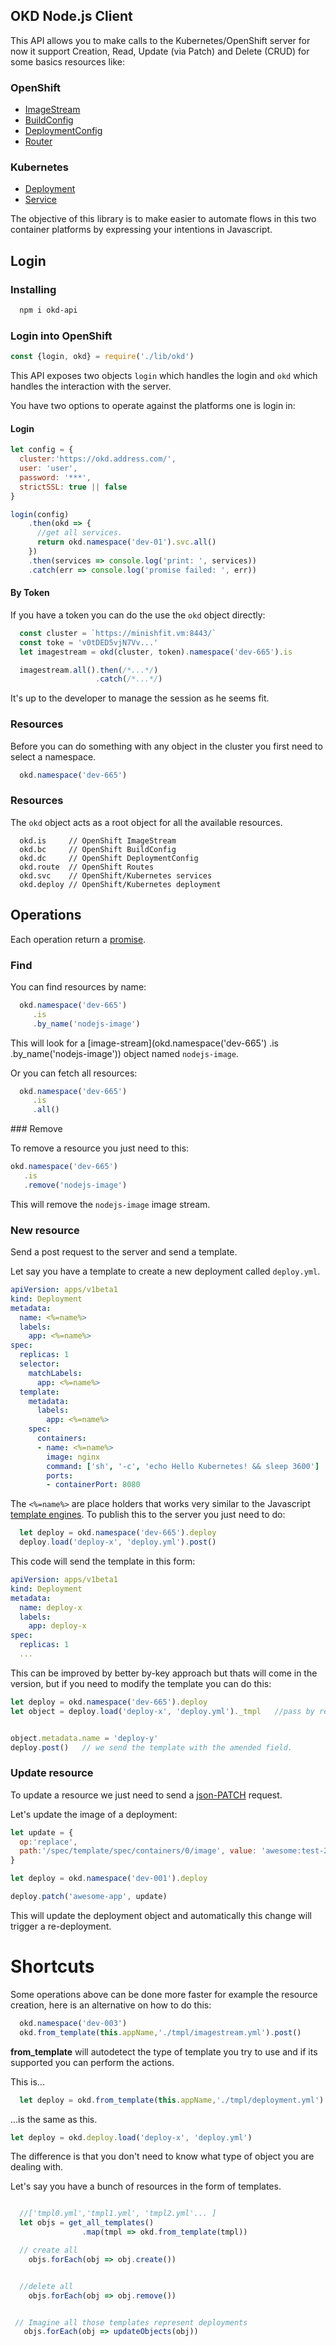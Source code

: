 ## OKD Node.js Client

This API allows you to make calls to the Kubernetes/OpenShift server for now it support Creation, Read, Update (via Patch) and Delete (CRUD) for some basics resources like:

### OpenShift  
  - [ImageStream](https://docs.openshift.com/enterprise/3.0/architecture/core_concepts/builds_and_image_streams.html)
  - [BuildConfig](https://docs.openshift.com/container-platform/3.9/dev_guide/builds/index.html)
  - [DeploymentConfig](https://docs.openshift.com/enterprise/3.0/dev_guide/deployments.html)
  - [Router](https://docs.openshift.com/container-platform/3.9/install_config/router/index.html)

### Kubernetes
- [Deployment](https://kubernetes.io/docs/concepts/workloads/controllers/deployment/)
- [Service](https://kubernetes.io/docs/concepts/services-networking/service/)


The objective of this library is to make easier to automate flows in this two container platforms by expressing your intentions in Javascript.


## Login

### Installing

```sh
  npm i okd-api
```

### Login into OpenShift


```js
const {login, okd} = require('./lib/okd')
```

This API exposes two objects ```login``` which handles the login and ```okd``` which handles the interaction with the server.

You have two options to operate against the platforms one is login in:

#### Login

```js
let config = {
  cluster:'https://okd.address.com/',
  user: 'user',
  password: '***',
  strictSSL: true || false  
}

login(config)
    .then(okd => {
      //get all services.
      return okd.namespace('dev-01').svc.all()
    })
    .then(services => console.log('print: ', services))
    .catch(err => console.log('promise failed: ', err))
```

#### By Token

If you have a token you can do the use the ```okd``` object directly:

```js
  const cluster = `https://minishfit.vm:8443/`
  const toke = 'v0tDED5vjN7Vv...'
  let imagestream = okd(cluster, token).namespace('dev-665').is

  imagestream.all().then(/*...*/)
                   .catch(/*...*/)
```

It's up to the developer to manage the session as he seems fit.

### Resources

Before you can do something with any object in the cluster you first need to select a namespace.

```js
  okd.namespace('dev-665')
```

### Resources

The ```okd``` object acts as a root object for all the available resources.

```
  okd.is     // OpenShift ImageStream
  okd.bc     // OpenShift BuildConfig
  okd.dc     // OpenShift DeploymentConfig
  okd.route  // OpenShift Routes
  okd.svc    // OpenShift/Kubernetes services
  okd.deploy // OpenShift/Kubernetes deployment
```
## Operations

Each operation return a [promise](https://developer.mozilla.org/en-US/docs/Web/JavaScript/Reference/Global_Objects/Promise).

### Find

You can find resources by name:

```js
  okd.namespace('dev-665')
     .is
     .by_name('nodejs-image')
```
This will look for a [image-stream](okd.namespace('dev-665')
   .is
   .by_name('nodejs-image')) object named ``nodejs-image``.


Or you can fetch all resources:

```js
  okd.namespace('dev-665')
     .is
     .all()
```

### Remove

To remove a resource you just need to this:

```js
okd.namespace('dev-665')
   .is
   .remove('nodejs-image')
```

This will remove the ```nodejs-image``` image stream.


### New resource

Send a post request to the server and send a template.

Let say you have a template to create a new deployment called ``deploy.yml``.

```yml
apiVersion: apps/v1beta1
kind: Deployment
metadata:
  name: <%=name%>
  labels:
    app: <%=name%>
spec:
  replicas: 1
  selector:
    matchLabels:
      app: <%=name%>
  template:
    metadata:
      labels:
        app: <%=name%>
    spec:
      containers:
      - name: <%=name%>
        image: nginx
        command: ['sh', '-c', 'echo Hello Kubernetes! && sleep 3600']
        ports:
        - containerPort: 8080
```


The ``<%=name%>`` are place holders that works very similar to the Javascript [template engines](https://stackoverflow.com/questions/4778881/how-to-use-underscore-js-as-a-template-engine). To publish this to the server you just need to do:

```js
  let deploy = okd.namespace('dev-665').deploy
  deploy.load('deploy-x', 'deploy.yml').post()
```

This code will send the template in this form:

```yml
apiVersion: apps/v1beta1
kind: Deployment
metadata:
  name: deploy-x
  labels:
    app: deploy-x
spec:
  replicas: 1
  ...
```

This can be improved by better by-key approach but thats will come in the version, but if you need to modify the template you can do this:

```js
let deploy = okd.namespace('dev-665').deploy
let object = deploy.load('deploy-x', 'deploy.yml')._tmpl   //pass by reference


object.metadata.name = 'deploy-y'
deploy.post()   // we send the template with the amended field.
```

### Update resource

To update a resource we just need to send a [json-PATCH](http://jsonpatch.com/) request.


Let's update the image of a deployment:

```js
let update = {
  op:'replace',
  path:'/spec/template/spec/containers/0/image', value: 'awesome:test-23'
}

let deploy = okd.namespace('dev-001').deploy

deploy.patch('awesome-app', update)
```

This will update the deployment object and automatically this change will trigger a re-deployment.


# Shortcuts

Some operations above can be done more faster for example the resource creation, here is an alternative on how to do this:

```js
  okd.namespace('dev-003')
  okd.from_template(this.appName,'./tmpl/imagestream.yml').post()
```

**from_template** will autodetect the type of template you try to use and if its supported you can perform the actions.

This is...
```js
  let deploy = okd.from_template(this.appName,'./tmpl/deployment.yml')
```

...is the same as this.

```js
let deploy = okd.deploy.load('deploy-x', 'deploy.yml')
```

The difference is that you don't need to know what type of object you are dealing with.

Let's say you have a bunch of resources in the form of templates.

```js

  //['tmpl0.yml','tmpl1.yml', 'tmpl2.yml'... ]
  let objs = get_all_templates()
                .map(tmpl => okd.from_template(tmpl))

  // create all
    objs.forEach(obj => obj.create())


  //delete all
    objs.forEach(obj => obj.remove())    


 // Imagine all those templates represent deployments
   objs.forEach(obj => updateObjects(obj))
```

